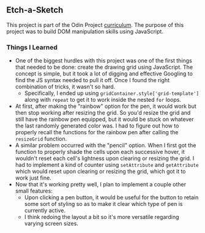 ## Etch-a-Sketch  

This project is part of the Odin Project [curriculum](https://www.theodinproject.com/courses/web-development-101/lessons/etch-a-sketch-project). The purpose of this project was to build DOM manipulation skills using JavaScript.

### Things I Learned

- One of the biggest hurdles with this project was one of the first things that needed to be done: create the drawing grid using JavaScript. The concept is simple, but it took a lot of digging and effective Googling to find the JS syntax needed to pull it off. Once I found the right combination of tricks, it wasn't so hard.
  - Specifically, I ended up using <code>gridContainer.style['grid-template']</code> along with <code>repeat</code> to get it to work inside the nested <code>for</code> loops.
- At first, after making the "rainbow" option for the pen, it would work but then stop working after resizing the grid. So you'd resize the grid and still have the rainbow pen equipped, but it would be stuck on whatever the last randomly generated color was. I had to figure out how to properly recall the functions for the rainbow pen after calling the <code>resizeGrid</code> function. 
- A similar problem occurred with the "pencil" option. When I first got the function to properly shade the cells upon each successive hover, it wouldn't reset each cell's lightness upon clearing or resizing the grid. I had to implement a kind of counter using <code>setAttribute</code> and <code>getAttribute</code> which would reset upon clearing or resizing the grid, which got it to work just fine.
- Now that it's working pretty well, I plan to implement a couple other small features:
  - Upon clicking a pen button, it would be useful for the button to retain some sort of styling so as to make it clear which type of pen is currently active.
  - I think redoing the layout a bit so it's more versatile regarding varying screen sizes.